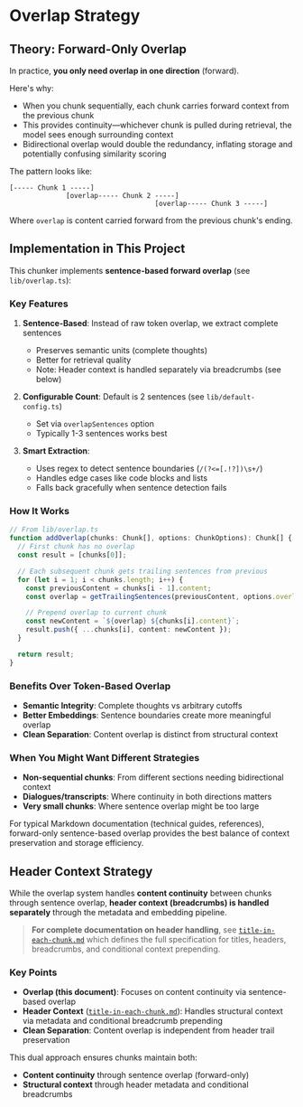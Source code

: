 # Overlap Strategy

## Theory: Forward-Only Overlap

In practice, **you only need overlap in one direction** (forward).

Here's why:

* When you chunk sequentially, each chunk carries forward context from the previous chunk
* This provides continuity—whichever chunk is pulled during retrieval, the model sees enough surrounding context
* Bidirectional overlap would double the redundancy, inflating storage and potentially confusing similarity scoring

The pattern looks like:

```
[----- Chunk 1 -----]
              [overlap----- Chunk 2 -----]
                                    [overlap----- Chunk 3 -----]
```

Where `overlap` is content carried forward from the previous chunk's ending.

## Implementation in This Project

This chunker implements **sentence-based forward overlap** (see `lib/overlap.ts`):

### Key Features

1. **Sentence-Based**: Instead of raw token overlap, we extract complete sentences
   - Preserves semantic units (complete thoughts)
   - Better for retrieval quality
   - Note: Header context is handled separately via breadcrumbs (see below)

2. **Configurable Count**: Default is 2 sentences (see `lib/default-config.ts`)
   - Set via `overlapSentences` option
   - Typically 1-3 sentences works best

3. **Smart Extraction**:
   - Uses regex to detect sentence boundaries (`/(?<=[.!?])\s+/`)
   - Handles edge cases like code blocks and lists
   - Falls back gracefully when sentence detection fails

### How It Works

```typescript
// From lib/overlap.ts
function addOverlap(chunks: Chunk[], options: ChunkOptions): Chunk[] {
  // First chunk has no overlap
  const result = [chunks[0]];

  // Each subsequent chunk gets trailing sentences from previous
  for (let i = 1; i < chunks.length; i++) {
    const previousContent = chunks[i - 1].content;
    const overlap = getTrailingSentences(previousContent, options.overlapSentences);

    // Prepend overlap to current chunk
    const newContent = `${overlap} ${chunks[i].content}`;
    result.push({ ...chunks[i], content: newContent });
  }

  return result;
}
```

### Benefits Over Token-Based Overlap

* **Semantic Integrity**: Complete thoughts vs arbitrary cutoffs
* **Better Embeddings**: Sentence boundaries create more meaningful overlap
* **Clean Separation**: Content overlap is distinct from structural context

### When You Might Want Different Strategies

* **Non-sequential chunks**: From different sections needing bidirectional context
* **Dialogues/transcripts**: Where continuity in both directions matters
* **Very small chunks**: Where sentence overlap might be too large

For typical Markdown documentation (technical guides, references), forward-only sentence-based overlap provides the best balance of context preservation and storage efficiency.

## Header Context Strategy

While the overlap system handles **content continuity** between chunks through sentence overlap, **header context (breadcrumbs) is handled separately** through the metadata and embedding pipeline.

> **For complete documentation on header handling**, see [`title-in-each-chunk.md`](./title-in-each-chunk.md) which defines the full specification for titles, headers, breadcrumbs, and conditional context prepending.

### Key Points

* **Overlap (this document)**: Focuses on content continuity via sentence-based overlap
* **Header Context** ([`title-in-each-chunk.md`](./title-in-each-chunk.md)): Handles structural context via metadata and conditional breadcrumb prepending
* **Clean Separation**: Content overlap is independent from header trail preservation

This dual approach ensures chunks maintain both:
- **Content continuity** through sentence overlap (forward-only)
- **Structural context** through header metadata and conditional breadcrumbs